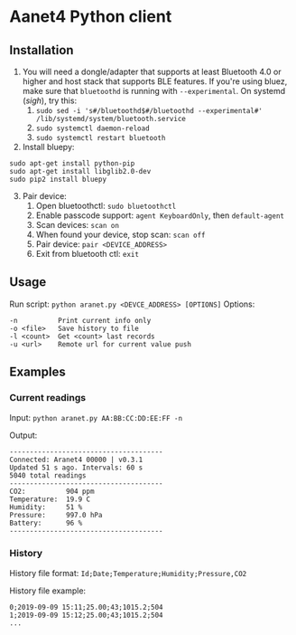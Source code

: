 # Aanet4 Python client
## Installation
1. You will need a dongle/adapter that supports at least Bluetooth 4.0 or higher and host stack that supports BLE features. If you're using bluez, make sure that `bluetoothd` is running with `--experimental`. On systemd (*sigh*), try this:
   1. `sudo sed -i 's#/bluetoothd$#/bluetoothd --experimental#' /lib/systemd/system/bluetooth.service`
   1. `sudo systemctl daemon-reload`
   1. `sudo systemctl restart bluetooth`
2. Install bluepy:
```
sudo apt-get install python-pip
sudo apt-get install libglib2.0-dev
sudo pip2 install bluepy
```
3. Pair device:
   1. Open bluetoothctl: `sudo bluetoothctl`
   1. Enable passcode support: `agent KeyboardOnly`, then `default-agent`
   1. Scan devices: `scan on`
   1. When found your device, stop scan: `scan off`
   1. Pair device: `pair <DEVICE_ADDRESS>`
   1. Exit from bluetooth ctl: `exit`

## Usage
Run script:  `python aranet.py <DEVCE_ADDRESS> [OPTIONS]`
Options:
```
-n          Print current info only
-o <file>   Save history to file
-l <count>  Get <count> last records
-u <url>    Remote url for current value push
```

## Examples
### Current readings
Input: `python aranet.py AA:BB:CC:DD:EE:FF -n`

Output:
```
--------------------------------------
Connected: Aranet4 00000 | v0.3.1
Updated 51 s ago. Intervals: 60 s
5040 total readings
--------------------------------------
CO2:          904 ppm
Temperature:  19.9 C
Humidity:     51 %
Pressure:     997.0 hPa
Battery:      96 %
--------------------------------------
```

### History
History file format: `Id;Date;Temperature;Humidity;Pressure,CO2`

History file example:
```
0;2019-09-09 15:11;25.00;43;1015.2;504
1;2019-09-09 15:12;25.00;43;1015.2;504
...
```

